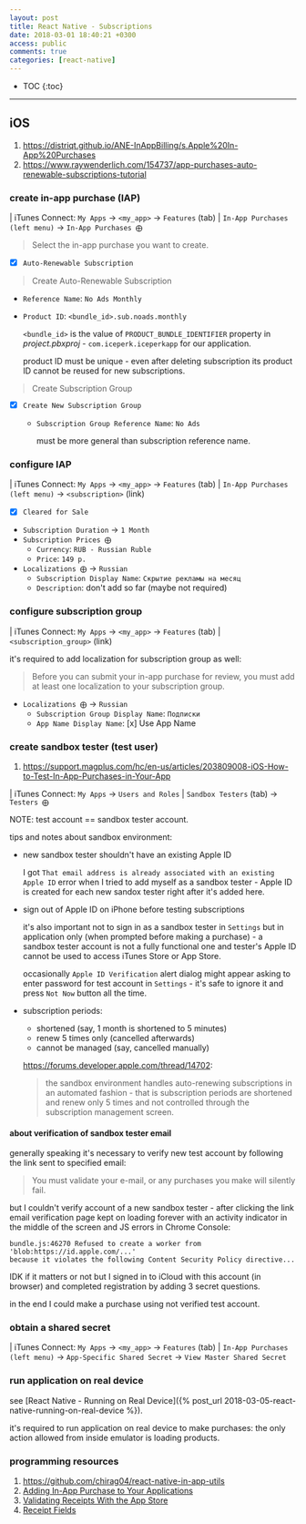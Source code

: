 ```yaml
---
layout: post
title: React Native - Subscriptions
date: 2018-03-01 18:40:21 +0300
access: public
comments: true
categories: [react-native]
---
```


<!-- more -->

* TOC
{:toc}
<hr>

iOS
---

1. <https://distriqt.github.io/ANE-InAppBilling/s.Apple%20In-App%20Purchases>
2. <https://www.raywenderlich.com/154737/app-purchases-auto-renewable-subscriptions-tutorial>

### create in-app purchase (IAP)

| iTunes Connect: `My Apps` → `<my_app>` → `Features` (tab)
| `In-App Purchases (left menu)` → `In-App Purchases ⨁`

> Select the in-app purchase you want to create.

- [x] `Auto-Renewable Subscription`

> Create Auto-Renewable Subscription

- `Reference Name`: `No Ads Monthly`
- `Product ID`: `<bundle_id>.sub.noads.monthly`

  `<bundle_id>` is the value of `PRODUCT_BUNDLE_IDENTIFIER` property
  in _project.pbxproj_ - `com.iceperk.iceperkapp` for our application.

  product ID must be unique - even after deleting subscription
  its product ID cannot be reused for new subscriptions.

> Create Subscription Group

- [x] `Create New Subscription Group`
  - `Subscription Group Reference Name`: `No Ads`

    must be more general than subscription reference name.

### configure IAP

| iTunes Connect: `My Apps` → `<my_app>` → `Features` (tab)
| `In-App Purchases (left menu)` → `<subscription>` (link)

- [x] `Cleared for Sale`
- `Subscription Duration` → `1 Month`
- `Subscription Prices ⨁`
  - `Currency`: `RUB - Russian Ruble`
  - `Price`: `149 р.`
- `Localizations ⨁` → `Russian`
  - `Subscription Display Name`: `Скрытие рекламы на месяц`
  - `Description`: don't add so far (maybe not required)

### configure subscription group

| iTunes Connect: `My Apps` → `<my_app>` → `Features` (tab)
| `<subscription_group>` (link)

it's required to add localization for subscription group as well:

> Before you can submit your in-app purchase for review,
> you must add at least one localization to your subscription group.

- `Localizations ⨁` → `Russian`
  - `Subscription Group Display Name`: `Подписки`
  - `App Name Display Name`: [x] Use App Name

### create sandbox tester (test user)

1. <https://support.magplus.com/hc/en-us/articles/203809008-iOS-How-to-Test-In-App-Purchases-in-Your-App>

| iTunes Connect: `My Apps` → `Users and Roles`
| `Sandbox Testers` (tab) → `Testers ⨁`

NOTE: test account == sandbox tester account.

tips and notes about sandbox environment:

- new sandbox tester shouldn't have an existing Apple ID

  I got `That email address is already associated with an existing Apple ID`
  error when I tried to add myself as a sandbox tester - Apple ID is created
  for each new sandox tester right after it's added here.

- sign out of Apple ID on iPhone before testing subscriptions

  it's also important not to sign in as a sandbox tester in `Settings` but
  in application only (when prompted before making a purchase) - a sandbox
  tester account is not a fully functional one and tester's Apple ID cannot
  be used to access iTunes Store or App Store.

  occasionally `Apple ID Verification` alert dialog might appear asking to
  enter password for test account in `Settings` - it's safe to ignore it and
  press `Not Now` button all the time.

- subscription periods:

  - shortened (say, 1 month is shortened to 5 minutes)
  - renew 5 times only (cancelled afterwards)
  - cannot be managed (say, cancelled manually)

  <https://forums.developer.apple.com/thread/14702>:

  > the sandbox environment handles auto-renewing subscriptions in an automated
  > fashion - that is subscription periods are shortened and renew only 5 times
  > and not controlled through the subscription management screen.

#### about verification of sandbox tester email

generally speaking it's necessary to verify new test account by following
the link sent to specified email:

> You must validate your e-mail, or any purchases you make will silently fail.

but I couldn't verify account of a new sandbox tester - after clicking
the link email verification page kept on loading forever with an activity
indicator in the middle of the screen and JS errors in Chrome Console:

```
bundle.js:46270 Refused to create a worker from 'blob:https://id.apple.com/...'
because it violates the following Content Security Policy directive...
```

IDK if it matters or not but I signed in to iCloud with this account
(in browser) and completed registration by adding 3 secret questions.

in the end I could make a purchase using not verified test account.

### obtain a shared secret
 
| iTunes Connect: `My Apps` → `<my_app>` → `Features` (tab)
| `In-App Purchases (left menu)` → `App-Specific Shared Secret` → `View Master Shared Secret`

### run application on real device

see [React Native - Running on Real Device]({% post_url 2018-03-05-react-native-running-on-real-device %}).

it's required to run application on real device to make purchases:
the only action allowed from inside emulator is loading products.

### programming resources

1. <https://github.com/chirag04/react-native-in-app-utils>
2. [Adding In-App Purchase to Your Applications](https://developer.apple.com/library/content/technotes/tn2259/_index.html)
3. [Validating Receipts With the App Store](https://developer.apple.com/library/content/releasenotes/General/ValidateAppStoreReceipt/Chapters/ValidateRemotely.html)
4. [Receipt Fields](https://developer.apple.com/library/content/releasenotes/General/ValidateAppStoreReceipt/Chapters/ReceiptFields.html)
